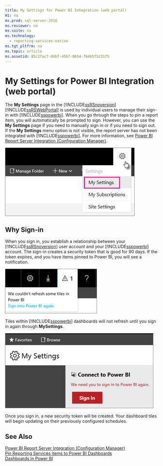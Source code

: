 ```yaml
---
title: My Settings for Power BI Integration (web portal)
H1: na
ms.prod: sql-server-2016
ms.reviewer: na
ms.suite: na
ms.technology: 
  - reporting-services-native
ms.tgt_pltfrm: na
ms.topic: article
ms.assetid: 85c2fac7-80bf-45b7-8654-764b5f5231f5
---
```

# My Settings for Power BI Integration (web portal)
  The **My Settings** page in the [!INCLUDE[ssRSnoversion](../../Topics/TopicNameContainA/includes/ssRSnoversion_md.md)] [!INCLUDE[ssRSWebPortal](../../Topics/TopicNameContainA/includes/ssRSWebPortal.md)] is used by individual users to manage their sign-in with [!INCLUDE[sspowerbi](../../Topics/TopicNameNotContainA/includes/sspowerbi_md.md)]. When you  go through the steps to pin a report item, you will automatically be prompted to sign.  However,  you can use the **My Settings** page if you need to manually sign in or if you need to sign out.  If the **My Settings** menu option is not visible, the report server has not been integrated with  [!INCLUDE[sspowerbi](../../Topics/TopicNameNotContainA/includes/sspowerbi_md.md)].  For more information, see [Power BI Report Server Integration &#40;Configuration Manager&#41;](../../Topics/TopicNameNotContainA/Power-BI-Report-Server-Integration--Configuration-Manager-.md).  
  
![ssRS_WebPortal_MySettings](../../Topics/TopicNameNotContainA/media/ssRS_WebPortal_MySettings.png)  
  
## Why Sign-in  
 When you sign in, you establish a relationship between your [!INCLUDE[ssRSnoversion](../../Topics/TopicNameContainA/includes/ssRSnoversion_md.md)] user account and  your [!INCLUDE[sspowerbi](../../Topics/TopicNameNotContainA/includes/sspowerbi_md.md)] account.  The sign-in creates a security token that is good for 90 days. If the token expires, and you have items pinned to Power BI, you will see a notification.  
   
 ![ssRS_WebPortal_PowerBI_Notification](../../Topics/TopicNameNotContainA/media/ssRS_WebPortal_PowerBI_Notification.png)    
   
Tiles within [!INCLUDE[sspowerbi](../../Topics/TopicNameNotContainA/includes/sspowerbi_md.md)] dashboards will not refresh until you sign in again through **MySettings**.  
  
![ssRS_WebPortal_PowerBI_SignIn_Again](../../Topics/TopicNameNotContainA/media/ssRS_WebPortal_PowerBI_SignIn_Again.png)  
  
Once you sign in, a new security token will be created.  Your dashboard tiles will begin updating on their previously configured schedules.  
  
## See Also  
 [Power BI Report Server Integration &#40;Configuration Manager&#41;](../../Topics/TopicNameNotContainA/Power-BI-Report-Server-Integration--Configuration-Manager-.md)   
 [Pin Reporting Services items to Power BI Dashboards](../../Topics/TopicNameNotContainA/Pin-Reporting-Services-items-to-Power-BI-Dashboards.md)   
 [Dashboards in Power BI](https://support.powerbi.com/knowledgebase/articles/424868-dashboards-in-power-bi)  
  
  